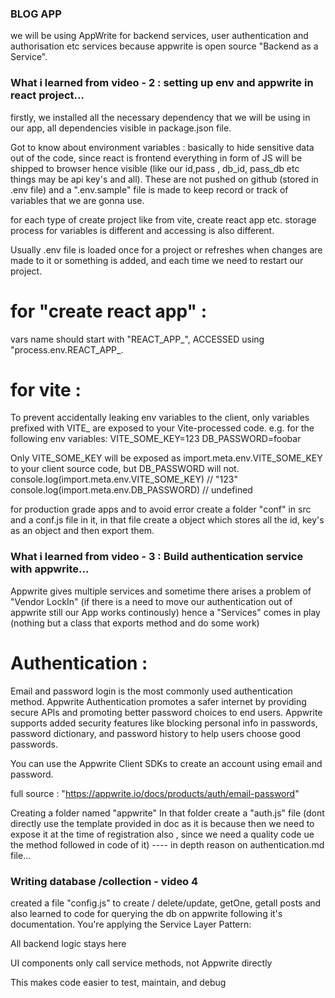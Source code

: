 ### BLOG APP
we will be using AppWrite for backend services, user authentication and authorisation etc services because appwrite is open source "Backend as a Service".

### What i learned from video - 2 : setting up env and appwrite in react project...
firstly, we installed all the necessary dependency that we will be using in our app, all dependencies visible in package.json file.

Got to know about environment variables : basically to hide sensitive data out of the code, since react is frontend everything in form of JS will be shipped to browser hence visible (like our id,pass , db_id, pass_db etc things may be api key's and all). These are not pushed on github (stored in .env file) and a ".env.sample" file is made to keep record or track of variables that we are gonna use.

for each type of create project like from vite, create react app etc. storage process for variables is different and accessing is also different.

Usually .env file is loaded once for a project or refreshes when changes are made to it or something is added, and each time we need to restart our project.

 # for "create react app" :
 vars name should start with "REACT_APP_", ACCESSED using "process.env.REACT_APP_<name of the var>.

 # for vite : 
To prevent accidentally leaking env variables to the client, only variables prefixed with VITE_ are exposed to your Vite-processed code. e.g. for the following env variables:
VITE_SOME_KEY=123
DB_PASSWORD=foobar

Only VITE_SOME_KEY will be exposed as import.meta.env.VITE_SOME_KEY to your client source code, but DB_PASSWORD will not.
console.log(import.meta.env.VITE_SOME_KEY) // "123"
console.log(import.meta.env.DB_PASSWORD) // undefined

for production grade apps and to avoid error create a folder "conf" in src and a conf.js file in it, in that file 
create a object which stores all the id, key's as an object and then export them.

### What i learned from video - 3 : Build authentication service with appwrite...
Appwrite gives multiple services and sometime there arises a problem of "Vendor LockIn" (if there is a need to move our authentication out of appwrite still our App works continously) hence a "Services" comes in play (nothing but a class that exports method and do some work)

# Authentication :
Email and password login is the most commonly used authentication method. Appwrite Authentication promotes a safer internet by providing secure APIs and promoting better password choices to end users. Appwrite supports added security features like blocking personal info in passwords, password dictionary, and password history to help users choose good passwords.

You can use the Appwrite Client SDKs to create an account using email and password.

full source : "https://appwrite.io/docs/products/auth/email-password"

Creating a folder named "appwrite" 
In that folder create a "auth.js" file (dont directly use the template provided in doc as it is because then we need to expose it at the time of registration also , since we need a quality code ue the method followed in code of it)
---- in depth reason on authentication.md file...

### Writing database /collection - video 4 
created a file "config.js" to create / delete/update, getOne, getall posts and also learned to code for querying the db on appwrite following it's documentation.
You're applying the Service Layer Pattern:

All backend logic stays here

UI components only call service methods, not Appwrite directly

This makes code easier to test, maintain, and debug
